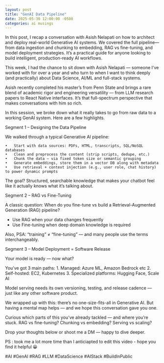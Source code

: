 ```yaml
---
layout: post
title: "GenAI Data Pipeline"
date: 2025-05-30 12:00:00 -0500
categories: ai musings
---
```


In this post, I recap a conversation with Asish Nelapati on how to architect and deploy real-world Generative AI systems. We covered the full pipeline—from data ingestion and chunking to embedding, RAG vs fine-tuning, and model deployment strategies. It’s a practical guide for anyone looking to build intelligent, production-ready AI workflows.


This week, I had the chance to sit down with Asish Nelapati — someone I’ve worked with for over a year and who turn to when I want to think deeply (and practically) about Data Science, AI/ML and full-stack systems.

Asish recently completed his master’s from Penn State and brings a rare blend of academic rigor and engineering versatility — from LLM research papers to React Native interfaces. It’s that full-spectrum perspective that makes conversations with him so rich.


In this session, we broke down what it really takes to go from raw data to a working GenAI system. Here are a few highlights.

Segment 1 – Designing the Data Pipeline

We walked through a typical Generative AI pipeline:

    •   Start with data sources: PDFs, HTML, transcripts, SQL/NoSQL databases
    •   Clean and preprocess the content (strip scripts, dedupe, etc.)
    •   Chunk the data – via fixed token size or semantic grouping
    •   Generate embeddings, store them in a vector DB along with metadata
    •   Use retrieval + context injection (e.g., user role, chat history) to power dynamic prompts


The goal? Structured, searchable knowledge that makes your chatbot feel like it actually knows what it’s talking about.

Segment 2 – RAG vs Fine-Tuning

A classic question: When do you fine-tune vs build a Retrieval-Augmented Generation (RAG) pipeline?
- Use RAG when your data changes frequently
- Use Fine-tuning when deep domain knowledge is required


Also, PSA: “training” ≠ “fine-tuning” — and many people use the terms interchangeably. 


Segment 3 – Model Deployment = Software Release

Your model is ready — now what?

You’ve got 3 main paths:
    1.  Managed: Azure ML, Amazon Bedrock etc
    2.  Self-hosted: EC2, Kubernetes
    3.  Specialized platforms: Hugging Face, Scale AI

Model serving needs its own versioning, testing, and release cadence — just like any other software product. 



We wrapped up with this: there’s no one-size-fits-all in Generative AI. But having a mental map helps — and we hope this conversation gave you one.

Curious which parts of this you’ve already tackled — and where you’re stuck. RAG vs fine-tuning? Chunking vs embedding? Serving vs scaling?

Drop your thoughts below or shoot me a DM — happy to dive deeper.

PS : took me a lot more time than I anticiapted to edit this video - hope you find it helpful 😀 


#AI #GenAI #RAG #LLM #DataScience #AIStack #BuildInPublic

